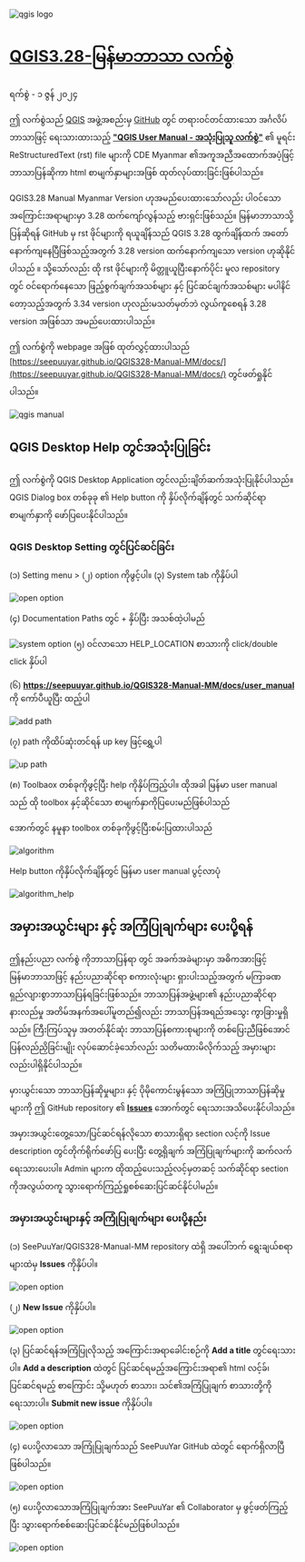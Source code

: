 ![qgis logo](https://github.com/qgis/QGIS/blob/master/images/README-md/main_logo.png)

# [QGIS3.28-မြန်မာဘာသာ လက်စွဲ](https://seepuuyar.github.io/QGIS328-Manual-MM/docs/)
ရက်စွဲ - ၁ ဇွန် ၂၀၂၄

ဤ လက်စွဲသည် [QGIS](https://qgis.org/en/site/) အဖွဲ့အစည်းမှ [GitHub](https://github.com/qgis) တွင် တရားဝင်တင်ထားသော အင်္ဂလိပ်ဘာသာဖြင့် ရေးသားထားသည့် [**"QGIS User Manual - အသုံးပြုသူ လက်စွဲ"**](https://github.com/qgis/QGIS-Documentation) 
၏ မူရင်း ReStructuredText (rst) file များကို CDE Myanmar ၏အကူအညီအထောက်အပံ့ဖြင့် ဘာသာပြန်ဆိုကာ  html စာမျက်နှာများအဖြစ် ထုတ်လုပ်ထားခြင်းဖြစ်ပါသည်။
 
 QGIS3.28 Manual Myanmar Version ဟုအမည်ပေးထားသော်လည်း ပါဝင်သော အကြောင်းအရာများမှာ 3.28 ထက်ကျော်လွန်သည့် ဗားရှင်းဖြစ်သည်။ မြန်မာဘာသာသို့ပြန်ဆိုရန် GitHub မှ rst ဖိုင်များကို ရယူချိန်သည် QGIS 3.28 ထွက်ချိန်ထက် အတော်နောက်ကျနေပြီဖြစ်သည့်အတွက် 3.28 version ထက်နောက်ကျသော version  ဟုဆိုနိုင်ပါသည် ။ သို့သော်လည်း ထို rst ဖိုင်များကို မိတ္တူယူပြီးနောက်ပိုင်း မူလ repository တွင် ဝင်‌ရောက်နေသော ဖြည့်စွက်ချက်အသစ်များ နှင့် ပြင်ဆင်ချက်အသစ်များ မပါနိင်တော့သည့်အတွက် 3.34 version ဟုလည်းမသတ်မှတ်ဘဲ လွယ်ကူစေရန် 3.28 version အဖြစ်သာ အမည်ပေးထားပါသည်။

 ဤ လက်စွဲကို webpage အဖြစ် ထုတ်လွှင့်ထားပါသည် [https://seepuuyar.github.io/QGIS328-Manual-MM/docs/](https://seepuuyar.github.io/QGIS328-Manual-MM/docs/) တွင်ဖတ်ရှုနိုင်ပါသည်။

 ![qgis manual](/_images/zz_qgis_manual.png)

## QGIS Desktop Help တွင်အသုံးပြုခြင်း
ဤ လက်စွဲကို QGIS Desktop Application တွင်လည်းချိတ်ဆက်အသုံးပြုနိုင်ပါသည်။ QGIS Dialog box တစ်ခုခု ၏ Help button ကို နှိပ်လိုက်ချိန်တွင် သက်ဆိုင်ရာ စာမျက်နှာကို ဖော်ပြပေးနိုင်ပါသည်။

### QGIS Desktop Setting တွင်ပြင်ဆင်ခြင်း
(၁) Setting menu > (၂) option ကိုဖွင့်ပါ။ (၃) System tab ကိုနှိပ်ပါ

![open option](/_images/zz_qgis_option_sys_path_1.png)

(၄) Documentation Paths တွင် + နှိပ်ပြီး အသစ်ထဲ့ပါမည်

![system option](/_images/zz_qgis_option_sys_path_2.png)
(၅) ဝင်လာသော HELP_LOCATION စာသားကို click/double click နှိပ်ပါ

(၆) **https://seepuuyar.github.io/QGIS328-Manual-MM/docs/user_manual** ကို ကော်ပီယူပြီး ထည့်ပါ

![add path](/_images/zz_qgis_option_sys_path_3.png)

(၇) path ကိုထိပ်ဆုံးတင်ရန် up key ဖြင့်ရွှေ့ပါ

![up path](/_images/zz_qgis_option_sys_path_4.png)

(၈) Toolbaox တစ်ခုကိုဖွင့်ပြီး help ကိုနှိပ်ကြည့်ပါ။ ထိုအခါ မြန်မာ user manual သည် ထို toolbox နှင့်ဆိုင်သော စာမျက်နှာကိုပြပေးမည်ဖြစ်ပါသည်

အောက်တွင် နမူနာ toolbox တစ်ခုကိုဖွင့်ပြီးစမ်းပြထားပါသည်

![algorithm](/_images/zz_qgis_option_test.png)

Help button ကိုနှိပ်လိုက်ချိန်တွင် မြန်မာ user manual ပွင့်လာပုံ

![algorithm_help](/_images/zz_qgis_option_help.png)

## အမှားအယွင်းများ နှင့် အကြံပြုချက်များ ပေးပို့ရန်
 ဤနည်းပညာ လက်စွဲ ကိုဘာသာပြန်ရာ တွင် အခက်အခဲများမှာ အဓိကအားဖြင့် မြန်မာဘာသာဖြင့် နည်းပညာဆိုင်ရာ စကားလုံးများ ရှားပါးသည့်အတွက် မကြာခဏ ရှည်လျားစွာဘာသာပြန်ရခြင်းဖြစ်သည်။ ဘာသာပြန်အဖွဲ့များ၏ နည်းပညာဆိုင်ရာ နားလည်မှု အတိမ်အနက်အပေါ်မူတည်၍လည်း ဘာသာပြန်အရည်အသွေး ကွာခြားမှုရှိသည်။ ကြီးကြပ်သူမှ အတတ်နိုင်ဆုံး ဘာသာပြန်စကားစုများကို တစ်ပြေးညီဖြစ်အောင်ပြန်လည်ညှိခြင်းမျိုး လုပ်ဆောင်ခဲ့သော်လည်း သတိမထားမိလိုက်သည့် အမှားများလည်းပါရှိနိုင်ပါသည်။

 မှားယွင်းသော ဘာသာပြန်ဆိုမှုများ၊ နှင့် ပိုမိုကောင်းမွန်သော အကြံပြုဘာသာပြန်ဆိုမှုများကို ဤ GitHub repository ၏ [**Issues**](https://github.com/SeePuuYar/QGIS328-Manual-MM/issues) အောက်တွင် ရေးသားအသိပေးနိုင်ပါသည်။

အမှားအယွင်းတွေ့သော/ပြင်ဆင်ရန်လိုသော စာသားရှိရာ section လင့်ကို Issue  description တွင်တိုက်ရိုက်ဖော်ပြ ပေးပြီး ‌တွေ့ရှိချက် အကြံပြုချက်များကို ဆက်လက်ရေးသားပေးပါ။ Admin များက ထိုထည့်ပေးသည့်လင့်မှတဆင့် သက်ဆိုင်ရာ section ကိုအလွယ်တကူ သွားရောက်ကြည့်ရှုစစ်ဆေးပြင်ဆင်နိုင်ပါမည်။

### အမှားအယွင်းများနှင့် အကြုံပြုချက်များ ပေးပို့နည်း
(၁) SeePuuYar/QGIS328-Manual-MM repository ထဲရှိ အပေါ်ဘက် ရွေးချယ်စရာများထဲမှ **Issues** ကိုနှိပ်ပါ။

![open option](/_images/zz_issue_reporting_1.png)

(၂) **New Issue** ကိုနှိပ်ပါ။

![open option](/_images/zz_issue_reporting_2.png)

(၃) ပြင်ဆင်ရန်အကြံပြုလိုသည့် အကြောင်းအရာခေါင်းစဉ်ကို **Add a title** တွင်ရေးသားပါ။ **Add a description** ထဲတွင် ပြင်ဆင်ရမည့်အကြောင်းအရာ၏ html လင့်ခ်၊ ပြင်ဆင်ရမည့် စာကြောင်း သို့မဟုတ် စာသား၊ သင်၏အကြံပြုချက် စာသားတို့ကို ရေးသားပါ။ **Submit new issue** ကိုနှိပ်ပါ။

![open option](/_images/zz_issue_reporting_3.png)

(၄) ပေးပို့လာသော အကြုံပြုချက်သည် SeePuuYar GitHub ထဲတွင် ရောက်ရှိလာပြီဖြစ်ပါသည်။

![open option](/_images/zz_issue_reporting_4.png)

(၅) ပေးပို့လာသောအကြံပြုချက်အား SeePuuYar ၏ Collaborator မှ ဖွင့်ဖတ်ကြည့်ပြီး သွားရောက်စစ်ဆေးပြင်ဆင်နိုင်မည်ဖြစ်ပါသည်။

![open option](/_images/zz_issue_reporting_5.png)
